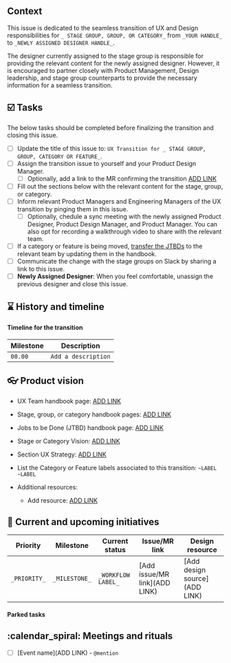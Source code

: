 ## Context

This issue is dedicated to the seamless transition of UX and Design responsibilities for `_ STAGE GROUP, GROUP, OR CATEGORY_` from `_YOUR HANDLE_` to `_NEWLY ASSIGNED DESIGNER HANDLE_`.

The designer currently assigned to the stage group is responsible for providing the relevant content for the newly assigned designer. However, it is encouraged to partner closely with Product Management, Design leadership, and stage group counterparts to provide the necessary information for a seamless transition.

<!-- Add any additional high-level context you think would be helpful here. -->

## :ballot_box_with_check: Tasks

The below tasks should be completed before finalizing the transition and closing this issue.

* [ ] Update the title of this issue to: `UX Transition for _ STAGE GROUP, GROUP, CATEGORY OR FEATURE_`.
* [ ] Assign the transition issue to yourself and your Product Design Manager.
    * [ ] Optionally, add a link to the MR confirming the transition [ADD LINK]()
* [ ] Fill out the sections below with the relevant content for the stage, group, or category.
* [ ] Inform relevant Product Managers and Engineering Managers of the UX transition by pinging them in this issue.
    * [ ] Optionally, chedule a sync meeting with the newly assigned Product Designer, Product Design Manager, and Product Manager. You can also opt for recording a walkthrough video to share with the relevant team.
* [ ] If a category or feature is being moved, [transfer the JTBDs](https://about.gitlab.com/handbook/engineering/ux/category-maturity-scorecards/#update-jtbd-data-file) to the relevant team by updating them in the handbook.
* [ ] Communicate the change with the stage groups on Slack by sharing a link to this issue.
* [ ] **Newly Assigned Designer**: When you feel comfortable, unassign the previous designer and close this issue.

## :hourglass: History and timeline

<!-- Add any information here that would be helpful to understand **why** this transition is happening. Make sure to link to any relevant issues, MRs, or discussions for context. -->

#### Timeline for the transition

| Milestone | Description |
| --- | --- |
| `00.00` | `Add a description` |

## :eyeglasses: Product vision

* UX Team handbook page: [ADD LINK]()
* Stage, group, or category handbook pages: [ADD LINK]()
* Jobs to be Done (JTBD) handbook page: [ADD LINK]()
* Stage or Category Vision: [ADD LINK]()
* Section UX Strategy: [ADD LINK]()
* List the Category or Feature labels associated to this transition: `~LABEL` `~LABEL`

* Additional resources: 
  * Add resource: [ADD LINK]()

## :construction_worker: Current and upcoming initiatives

<!-- List the current priorities and design needs for the work being transitioned. Include relevant links such as Figma files, Dovetail insights, and any other resources. --> 

| Priority | Milestone | Current status | Issue/MR link | Design resource |
|---------- | ----------------- | -------------------- | ------------------ | ----------- |
| `_PRIORITY_` | `_MILESTONE_` | `_WORKFLOW LABEL_` | [Add issue/MR link](ADD LINK) | [Add design source](ADD LINK) |


#### Parked tasks

<!-- Add any additional work that you planned to get to, but isn't active at the moment. Parked tasks will remain and the new designer should follow up on the priority/scope with PM and other counterparts. -->

## :calendar_spiral: Meetings and rituals

<!-- List out the relevant meetings, rituals, or slackbots the new designer should be added to. Then add the person who can add them to the ritual. -->

- [ ] [Event name](ADD LINK) - `@mention`
